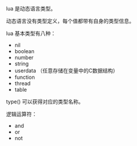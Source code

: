lua 是动态语言类型。

动态语言没有类型定义，每个值都带有自身的类型信息。

lua 基本类型有八种：

* nil
* boolean
* number
* string
* userdata （任意存储在变量中的C数据结构）
* function
* thread
* table

type() 可以获得对应的类型名称。

逻辑运算符：

* and
* or
* not
